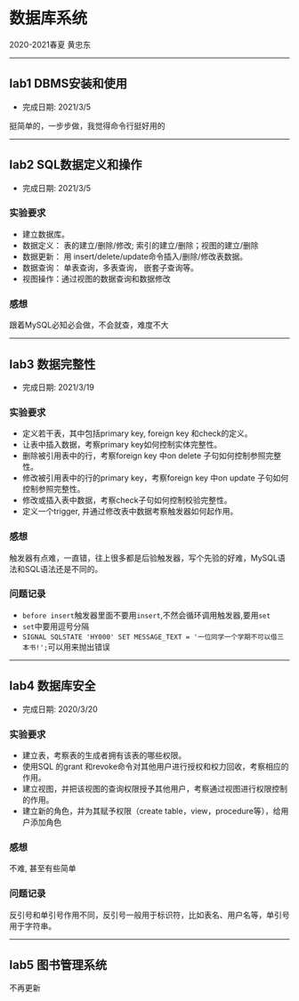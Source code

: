 # 数据库系统
2020-2021春夏 黄忠东
****
## lab1 DBMS安装和使用
- 完成日期: 2021/3/5

挺简单的，一步步做，我觉得命令行挺好用的
****
## lab2 SQL数据定义和操作
- 完成日期: 2021/3/5
### 实验要求
- 建立数据库。
- 数据定义： 表的建立/删除/修改; 索引的建立/删除；视图的建立/删除
- 数据更新： 用 insert/delete/update命令插入/删除/修改表数据。
- 数据查询： 单表查询，多表查询， 嵌套子查询等。
- 视图操作：通过视图的数据查询和数据修改

### 感想
跟着MySQL必知必会做，不会就查，难度不大
****
## lab3 数据完整性
- 完成日期: 2021/3/19
### 实验要求
- 定义若干表，其中包括primary key, foreign key 和check的定义。
- 让表中插入数据，考察primary key如何控制实体完整性。
- 删除被引用表中的行，考察foreign key 中on delete 子句如何控制参照完整性。
- 修改被引用表中的行的primary key，考察foreign key 中on update 子句如何控制参照完整性。
- 修改或插入表中数据，考察check子句如何控制校验完整性。
- 定义一个trigger, 并通过修改表中数据考察触发器如何起作用。

### 感想
触发器有点难，一直错，往上很多都是后验触发器，写个先验的好难，MySQL语法和SQL语法还是不同的。

### 问题记录
- `before insert`触发器里面不要用`insert`,不然会循环调用触发器,要用`set`
- `set`中要用逗号分隔
- `SIGNAL SQLSTATE 'HY000' SET MESSAGE_TEXT = '一位同学一个学期不可以借三本书!';`可以用来抛出错误
****
## lab4 数据库安全
- 完成日期: 2020/3/20
### 实验要求
- 建立表，考察表的生成者拥有该表的哪些权限。
- 使用SQL 的grant 和revoke命令对其他用户进行授权和权力回收，考察相应的作用。
- 建立视图，并把该视图的查询权限授予其他用户，考察通过视图进行权限控制的作用。
- 建立新的角色，并为其赋予权限（create table，view，procedure等），给用户添加角色
### 感想
不难, 甚至有些简单
### 问题记录
反引号和单引号作用不同，反引号一般用于标识符，比如表名、用户名等，单引号用于字符串。
****
## lab5 图书管理系统
不再更新
